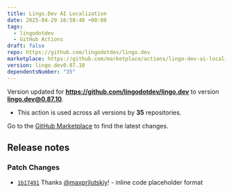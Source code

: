 ```yaml
---
title: Lingo.Dev AI Localization
date: 2025-04-29 16:58:48 +00:00
tags:
  - lingodotdev
  - GitHub Actions
draft: false
repo: https://github.com/lingodotdev/lingo.dev
marketplace: https://github.com/marketplace/actions/lingo-dev-ai-localization
version: lingo.dev0.87.10
dependentsNumber: "35"
---
```



Version updated for **https://github.com/lingodotdev/lingo.dev** to version **lingo.dev@0.87.10**.
- This action is used across all versions by **35** repositories.

Go to the [GitHub Marketplace](https://github.com/marketplace/actions/lingo-dev-ai-localization) to find the latest changes.

## Release notes

### Patch Changes

-   [`1b17491`](https://github.com/lingodotdev/lingo.dev/commit/1b17491bdea7705858c13f84e2188cd37ad7b212)
    Thanks [@maxprilutskiy](https://github.com/maxprilutskiy)! - inline code
    placeholder format

